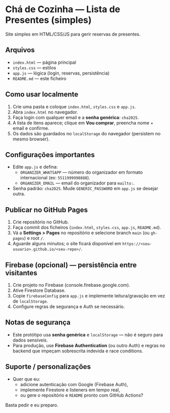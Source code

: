 # Chá de Cozinha — Lista de Presentes (simples)

Site simples em HTML/CSS/JS para gerir reservas de presentes.

## Arquivos
- `index.html` — página principal
- `styles.css` — estilos
- `app.js` — lógica (login, reservas, persistência)
- `README.md` — este ficheiro

## Como usar localmente
1. Crie uma pasta e coloque `index.html`, `styles.css` e `app.js`.
2. Abra `index.html` no navegador.
3. Faça login com qualquer email e a **senha genérica**: `cha2025`.
4. A lista de itens aparece; clique em **Vou comprar**, preencha nome + email e confirme.
5. Os dados são guardados no `localStorage` do navegador (persistem no mesmo browser).

## Configurações importantes
- Edite `app.js` e defina:
  - `ORGANIZER_WHATSAPP` — número do organizador em formato internacional (ex: `5511999998888`).
  - `ORGANIZER_EMAIL` — email do organizador para `mailto:`.
- Senha padrão: `cha2025`. Mude `GENERIC_PASSWORD` em `app.js` se desejar outra.

## Publicar no GitHub Pages
1. Crie repositório no GitHub.
2. Faça commit dos ficheiros (`index.html`, `styles.css`, `app.js`, `README.md`).
3. Vá a **Settings > Pages** no repositório e selecione branch `main` (ou `gh-pages`) e root `/`.
4. Aguarde alguns minutos; o site ficará disponível em `https://<seu-usuario>.github.io/<seu-repo>/`.

## Firebase (opcional) — persistência entre visitantes
1. Crie projeto no Firebase (console.firebase.google.com).
2. Ative Firestore Database.
3. Copie `firebaseConfig` para `app.js` e implemente leitura/gravação em vez de `localStorage`.
4. Configure regras de segurança e Auth se necessário.

## Notas de segurança
- Este protótipo usa **senha genérica** e `localStorage` — não é seguro para dados sensíveis.
- Para produção, use **Firebase Authentication** (ou outro Auth) e regras no backend que impeçam sobrescrita indevida e race conditions.

## Suporte / personalizações
- Quer que eu:
  - adicione autenticação com Google (Firebase Auth),
  - implemente Firestore e listeners em tempo real,
  - ou gere o repositório e `README` pronto com GitHub Actions?
  
Basta pedir e eu preparo.


